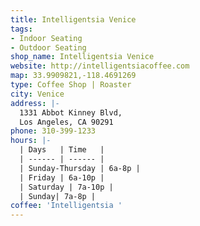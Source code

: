 ```yaml
---
title: Intelligentsia Venice
tags:
- Indoor Seating
- Outdoor Seating
shop_name: Intelligentsia Venice
website: http://intelligentsiacoffee.com
map: 33.9909821,-118.4691269
type: Coffee Shop | Roaster
city: Venice
address: |-
  1331 Abbot Kinney Blvd,
  Los Angeles, CA 90291
phone: 310-399-1233
hours: |-
  | Days   | Time   |
  | ------ | ------ |
  | Sunday-Thursday | 6a-8p |
  | Friday | 6a-10p |
  | Saturday | 7a-10p |
  | Sunday| 7a-8p |
coffee: 'Intelligentsia '
---
```


